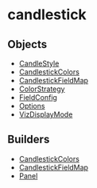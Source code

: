 # candlestick

## Objects

 * <span class="badge object-type-enum"></span> [CandleStyle](./object-CandleStyle.md)
 * <span class="badge object-type-class"></span> [CandlestickColors](./object-CandlestickColors.md)
 * <span class="badge object-type-class"></span> [CandlestickFieldMap](./object-CandlestickFieldMap.md)
 * <span class="badge object-type-enum"></span> [ColorStrategy](./object-ColorStrategy.md)
 * <span class="badge object-type-ref"></span> [FieldConfig](./object-FieldConfig.md)
 * <span class="badge object-type-class"></span> [Options](./object-Options.md)
 * <span class="badge object-type-enum"></span> [VizDisplayMode](./object-VizDisplayMode.md)
## Builders

 * <span class="badge builder"></span> [CandlestickColors](./builder-CandlestickColors.md)
 * <span class="badge builder"></span> [CandlestickFieldMap](./builder-CandlestickFieldMap.md)
 * <span class="badge builder"></span> [Panel](./builder-Panel.md)
